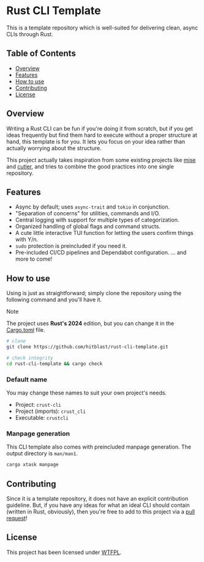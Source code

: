 # Rust CLI Template

This is a template repository which is well-suited for delivering clean, async CLIs through Rust.

## Table of Contents

- [Overview]()
- [Features]()
- [How to use]()
- [Contributing]()
- [License]()

## Overview

Writing a Rust CLI can be fun if you're doing it from scratch, but if you get ideas frequently but find them hard to execute without a proper structure at hand, this template is for you. It lets you focus on your idea rather than actually worrying about the structure.

This project actually takes inspiration from some existing projects like [mise](https://github.com/jdx/mise) and [cutler](https://github.com/cutlercli/cutler), and tries to combine the good practices into one single repository.

## Features

- Async by default; uses `async-trait` and `tokio` in conjunction.
- "Separation of concerns" for utilities, commands and I/O.
- Central logging with support for multiple types of categorization.
- Organized handling of global flags and command structs.
- A cute little interactive TUI function for letting the users confirm things with Y/n.
- `sudo` protection is preincluded if you need it.
- Pre-included CI/CD pipelines and Dependabot configuration.
... and more to come!

## How to use

Using is just as straightforward; simply clone the repository using the following command and you'll have it.

> [!NOTE]
> The project uses **Rust's 2024** edition, but you can change it in the [Cargo.toml](./Cargo.toml) file.

```bash
# clone
git clone https://github.com/hitblast/rust-cli-template.git

# check integrity
cd rust-cli-template && cargo check
```

### Default name

You may change these names to suit your own project's needs.

- Project: `crust-cli`
- Project (imports): `crust_cli`
- Executable: `crustcli`

### Manpage generation

This CLI template also comes with preincluded manpage generation. The output directory is `man/man1`.

```bash
cargo xtask manpage
```

## Contributing

Since it is a template repository, it does not have an explicit contribution guideline. But, if you have any ideas for what an ideal CLI should contain (written in Rust, obviously), then you're free to add to this project via a [pull request](https://github.blog/developer-skills/github/beginners-guide-to-github-creating-a-pull-request/)!

## License

This project has been licensed under [WTFPL](./LICENSE).
